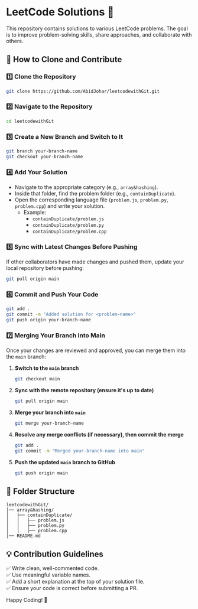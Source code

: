 # LeetCode Solutions 🚀

This repository contains solutions to various LeetCode problems. The goal is to improve problem-solving skills, share approaches, and collaborate with others.

## 📌 How to Clone and Contribute

### 1️⃣ Clone the Repository  
```sh
git clone https://github.com/AbidJohar/leetcodewithGit.git
```

### 2️⃣ Navigate to the Repository  
```sh
cd leetcodewithGit
```

### 3️⃣ Create a New Branch and Switch to It  
```sh
git branch your-branch-name
git checkout your-branch-name
```

### 4️⃣ Add Your Solution  
- Navigate to the appropriate category (e.g., `array&hashing`).  
- Inside that folder, find the problem folder (e.g., `containDuplicate`).  
- Open the corresponding language file (`problem.js`, `problem.py`, `problem.cpp`) and write your solution.  
  - Example:
    - `containDuplicate/problem.js`
    - `containDuplicate/problem.py`
    - `containDuplicate/problem.cpp`

### 5️⃣ Sync with Latest Changes Before Pushing  
If other collaborators have made changes and pushed them, update your local repository before pushing:
```sh
git pull origin main
```

### 6️⃣ Commit and Push Your Code  
```sh
git add .
git commit -m "Added solution for <problem-name>"
git push origin your-branch-name
```

### 7️⃣ Merging Your Branch into Main  
Once your changes are reviewed and approved, you can merge them into the `main` branch:

1. **Switch to the `main` branch**  
   ```sh
   git checkout main
   ```

2. **Sync with the remote repository (ensure it's up to date)**  
   ```sh
   git pull origin main
   ```

3. **Merge your branch into `main`**  
   ```sh
   git merge your-branch-name
   ```

4. **Resolve any merge conflicts (if necessary), then commit the merge**  
   ```sh
   git add .
   git commit -m "Merged your-branch-name into main"
   ```

5. **Push the updated `main` branch to GitHub**  
   ```sh
   git push origin main
   ```

## 📂 Folder Structure  
```
leetcodewithGit/
│── array&hashing/
│   ├── containDuplicate/
│   │   ├── problem.js
│   │   ├── problem.py
│   │   ├── problem.cpp
│── README.md
```

## 💡 Contribution Guidelines  
✅ Write clean, well-commented code.  
✅ Use meaningful variable names.  
✅ Add a short explanation at the top of your solution file.  
✅ Ensure your code is correct before submitting a PR.  

Happy Coding! 🚀
